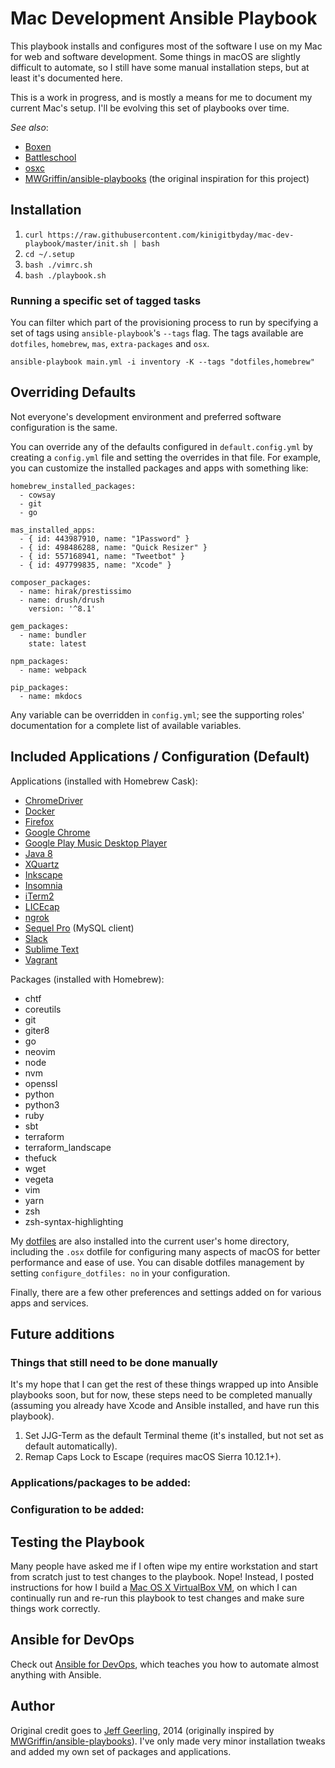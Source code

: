 # Mac Development Ansible Playbook

This playbook installs and configures most of the software I use on my Mac for web and software development. Some things in macOS are slightly difficult to automate, so I still have some manual installation steps, but at least it's documented here.

This is a work in progress, and is mostly a means for me to document my current Mac's setup. I'll be evolving this set of playbooks over time.

*See also*:

  - [Boxen](https://github.com/boxen)
  - [Battleschool](http://spencer.gibb.us/blog/2014/02/03/introducing-battleschool)
  - [osxc](https://github.com/osxc)
  - [MWGriffin/ansible-playbooks](https://github.com/MWGriffin/ansible-playbooks) (the original inspiration for this project)

## Installation

1. `curl https://raw.githubusercontent.com/kinigitbyday/mac-dev-playbook/master/init.sh | bash`
2. `cd ~/.setup`
3. `bash ./vimrc.sh`
4. `bash ./playbook.sh`

### Running a specific set of tagged tasks

You can filter which part of the provisioning process to run by specifying a set of tags using `ansible-playbook`'s `--tags` flag. The tags available are `dotfiles`, `homebrew`, `mas`, `extra-packages` and `osx`.

    ansible-playbook main.yml -i inventory -K --tags "dotfiles,homebrew"

## Overriding Defaults

Not everyone's development environment and preferred software configuration is the same.

You can override any of the defaults configured in `default.config.yml` by creating a `config.yml` file and setting the overrides in that file. For example, you can customize the installed packages and apps with something like:

    homebrew_installed_packages:
      - cowsay
      - git
      - go

    mas_installed_apps:
      - { id: 443987910, name: "1Password" }
      - { id: 498486288, name: "Quick Resizer" }
      - { id: 557168941, name: "Tweetbot" }
      - { id: 497799835, name: "Xcode" }

    composer_packages:
      - name: hirak/prestissimo
      - name: drush/drush
        version: '^8.1'

    gem_packages:
      - name: bundler
        state: latest

    npm_packages:
      - name: webpack

    pip_packages:
      - name: mkdocs

Any variable can be overridden in `config.yml`; see the supporting roles' documentation for a complete list of available variables.

## Included Applications / Configuration (Default)

Applications (installed with Homebrew Cask):

  - [ChromeDriver](https://sites.google.com/a/chromium.org/chromedriver/)
  - [Docker](https://www.docker.com/)
  - [Firefox](https://www.mozilla.org/en-US/firefox/new/)
  - [Google Chrome](https://www.google.com/chrome/)
  - [Google Play Music Desktop Player](https://www.googleplaymusicdesktopplayer.com/)
  - [Java 8](http://www.oracle.com/technetwork/java/javase/downloads/jdk8-downloads-2133151.html)
  - [XQuartz](https://www.xquartz.org/)
  - [Inkscape](https://inkscape.org/en/)
  - [Insomnia](https://insomnia.rest/)
  - [iTerm2](https://www.iterm2.com/)
  - [LICEcap](http://www.cockos.com/licecap/)
  - [ngrok](https://ngrok.com/)
  - [Sequel Pro](https://www.sequelpro.com/) (MySQL client)
  - [Slack](https://slack.com/)
  - [Sublime Text](https://www.sublimetext.com/)
  - [Vagrant](https://www.vagrantup.com/)

Packages (installed with Homebrew):
  - chtf
  - coreutils
  - git
  - giter8
  - go
  - neovim
  - node
  - nvm
  - openssl
  - python
  - python3
  - ruby
  - sbt
  - terraform
  - terraform_landscape
  - thefuck
  - wget
  - vegeta
  - vim
  - yarn
  - zsh
  - zsh-syntax-highlighting

My [dotfiles](https://github.com/kinigitbyday/dotfiles) are also installed into the current user's home directory, including the `.osx` dotfile for configuring many aspects of macOS for better performance and ease of use. You can disable dotfiles management by setting `configure_dotfiles: no` in your configuration.

Finally, there are a few other preferences and settings added on for various apps and services.

## Future additions

### Things that still need to be done manually

It's my hope that I can get the rest of these things wrapped up into Ansible playbooks soon, but for now, these steps need to be completed manually (assuming you already have Xcode and Ansible installed, and have run this playbook).

  1. Set JJG-Term as the default Terminal theme (it's installed, but not set as default automatically).
  2. Remap Caps Lock to Escape (requires macOS Sierra 10.12.1+).

### Applications/packages to be added:

### Configuration to be added:

## Testing the Playbook

Many people have asked me if I often wipe my entire workstation and start from scratch just to test changes to the playbook. Nope! Instead, I posted instructions for how I build a [Mac OS X VirtualBox VM](https://github.com/geerlingguy/mac-osx-virtualbox-vm), on which I can continually run and re-run this playbook to test changes and make sure things work correctly.

## Ansible for DevOps

Check out [Ansible for DevOps](https://www.ansiblefordevops.com/), which teaches you how to automate almost anything with Ansible.

## Author

Original credit goes to [Jeff Geerling](http://www.jeffgeerling.com/), 2014 (originally inspired by [MWGriffin/ansible-playbooks](https://github.com/MWGriffin/ansible-playbooks)).
I've only made very minor installation tweaks and added my own set of packages and applications.
